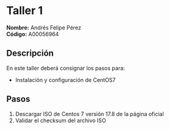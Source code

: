 # Taller 1

**Nombre:** Andrés Felipe Pérez  
**Código:** A00056964

## Descripción
En este taller deberá consignar los pasos para:
* Instalación y configuración de CentOS7

## Pasos
1. Descargar ISO de Centos 7 versión 17.8 de la página oficial
2. Validar el checksum del archivo ISO
